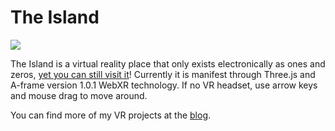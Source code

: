 # The Island

<img src="https://rocketvirtual.com/images/The_Island.png">

The Island is a virtual reality place that only exists electronically as ones and zeros, <a href="https://rocketvirtual.com/TheIsland.html" >yet you can still visit it</a>!  Currently it is manifest through Three.js and A-frame version 1.0.1 WebXR technology. If no VR headset, use arrow keys and mouse drag to move around.

You can find more of my VR projects at the <a href="https://rocketvirtual.com/">blog</a>.
